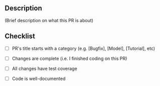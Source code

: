 <!--- Copyright Amazon.com, Inc. or its affiliates. All Rights Reserved. -->
<!--- SPDX-License-Identifier: Apache-2.0  -->

## Description ##
(Brief description on what this PR is about)

## Checklist ##

- [ ] PR's title starts with a category (e.g. [Bugfix], [Model], [Tutorial], etc)
- [ ] Changes are complete (i.e. I finished coding on this PR)
- [ ] All changes have test coverage
- [ ] Code is well-documented

